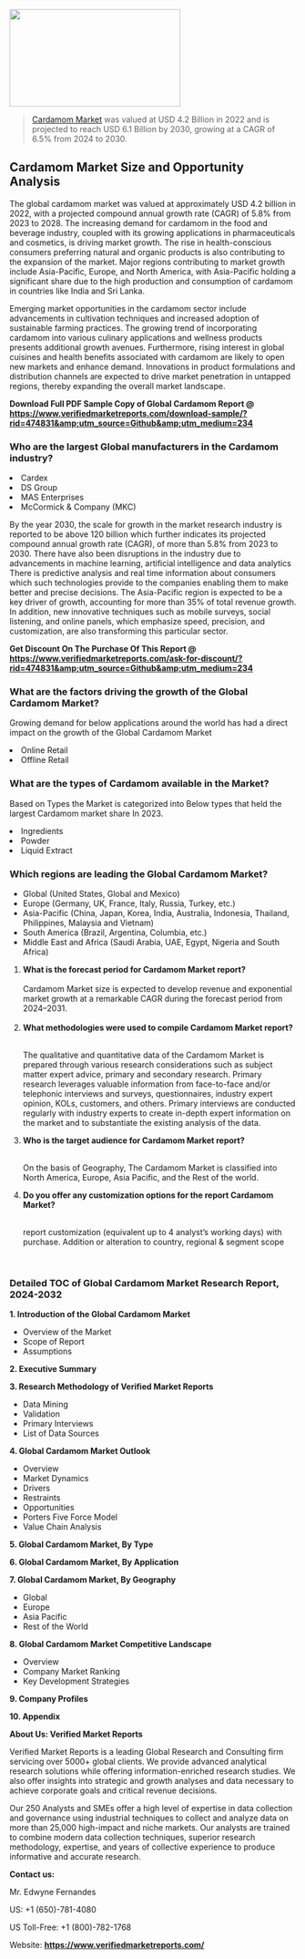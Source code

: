 
<img src="https://ffe5etoiles.com/wp-content/uploads/2024/12/MST1-300x171.png" alt="" width="300" height="171" class="alignnone size-medium wp-image-20088" /><blockquote><p><p><a href="https://www.verifiedmarketreports.com/download-sample/?rid=474831&utm_source=Github&utm_medium=234" target="_blank">Cardamom Market</a> was valued at USD 4.2 Billion in 2022 and is projected to reach USD 6.1 Billion by 2030, growing at a CAGR of 6.5% from 2024 to 2030.</p></blockquote><p><h2>Cardamom Market Size and Opportunity Analysis</h2><p>The global cardamom market was valued at approximately USD 4.2 billion in 2022, with a projected compound annual growth rate (CAGR) of 5.8% from 2023 to 2028. The increasing demand for cardamom in the food and beverage industry, coupled with its growing applications in pharmaceuticals and cosmetics, is driving market growth. The rise in health-conscious consumers preferring natural and organic products is also contributing to the expansion of the market. Major regions contributing to market growth include Asia-Pacific, Europe, and North America, with Asia-Pacific holding a significant share due to the high production and consumption of cardamom in countries like India and Sri Lanka.</p><p>Emerging market opportunities in the cardamom sector include advancements in cultivation techniques and increased adoption of sustainable farming practices. The growing trend of incorporating cardamom into various culinary applications and wellness products presents additional growth avenues. Furthermore, rising interest in global cuisines and health benefits associated with cardamom are likely to open new markets and enhance demand. Innovations in product formulations and distribution channels are expected to drive market penetration in untapped regions, thereby expanding the overall market landscape.</p></p><p class=""><strong>Download Full PDF Sample Copy of Global Cardamom Report @ <a href="https://www.verifiedmarketreports.com/download-sample/?rid=474831&amp;utm_source=Github&amp;utm_medium=234" target="_blank">https://www.verifiedmarketreports.com/download-sample/?rid=474831&amp;utm_source=Github&amp;utm_medium=234</a></strong></p><h3 id="" class="">Who are the largest Global manufacturers in the Cardamom industry?</h3><p><li>Cardex</li><li> DS Group</li><li> MAS Enterprises</li><li> McCormick & Company (MKC)</li></p><div class=""><div class="" dir="" data-message-author-role="" data-message-id="" data-message-model-slug=""><div class=""><div class=""><div class=""><div class="" dir="" data-message-author-role="" data-message-id="" data-message-model-slug=""><div class=""><div class=""><p>By the year 2030, the scale for growth in the market research industry is reported to be above 120 billion which further indicates its projected compound annual growth rate (CAGR), of more than 5.8% from 2023 to 2030. There have also been disruptions in the industry due to advancements in machine learning, artificial intelligence and data analytics There is predictive analysis and real time information about consumers which such technologies provide to the companies enabling them to make better and precise decisions. The Asia-Pacific region is expected to be a key driver of growth, accounting for more than 35% of total revenue growth. In addition, new innovative techniques such as mobile surveys, social listening, and online panels, which emphasize speed, precision, and customization, are also transforming this particular sector.</p><p><strong>Get Discount On The Purchase Of This Report @&nbsp; <a href="https://www.verifiedmarketreports.com/ask-for-discount/?rid=474831&amp;utm_source=Github&amp;utm_medium=234" target="_blank">https://www.verifiedmarketreports.com/ask-for-discount/?rid=474831&amp;utm_source=Github&amp;utm_medium=234</a></strong></p></div></div></div></div></div></div></div></div><h3 id="" class="">What are the factors driving the growth of the Global Cardamom Market?</h3><p id="" class="">Growing demand for below applications around the world has had a direct impact on the growth of the Global Cardamom Market</p><p id="" class=""><li>Online Retail</li><li> Offline Retail</li></p><h3 id="" class="">What are the types of Cardamom available in the Market?</h3><p id="" class="">Based on Types the Market is categorized into Below types that held the largest Cardamom market share In 2023.</p><p id="" class=""><li>Ingredients</li><li> Powder</li><li> Liquid Extract</li></p><h3 id="" class="">Which regions are leading the Global Cardamom Market?</h3><ul><li>Global (United States, Global and Mexico)</li><li>Europe (Germany, UK, France, Italy, Russia, Turkey, etc.)</li><li>Asia-Pacific (China, Japan, Korea, India, Australia, Indonesia, Thailand, Philippines, Malaysia and Vietnam)</li><li>South America (Brazil, Argentina, Columbia, etc.)</li><li>Middle East and Africa (Saudi Arabia, UAE, Egypt, Nigeria and South Africa)</li></ul><p><ol><li><strong>What is the forecast period for Cardamom Market report?<br /></strong><br /><span data-sheets-root="1" data-sheets-value="{&quot;1&quot;:2,&quot;2&quot;:&quot;XXXX size is expected to develop revenue and exponential market growth at a remarkable CAGR during the forecast period from 2024&ndash;2030.&quot;}" data-sheets-userformat="{&quot;2&quot;:12674,&quot;4&quot;:{&quot;1&quot;:2,&quot;2&quot;:16776960},&quot;10&quot;:2,&quot;11&quot;:0,&quot;15&quot;:&quot;Arial&quot;,&quot;16&quot;:12}">Cardamom Market size is expected to develop revenue and exponential market growth at a remarkable CAGR during the forecast period from 2024&ndash;2031.</span><br /><br /></li><li><strong>What methodologies were used to compile Cardamom Market report?<br /><br /></strong><p>The qualitative and quantitative data of the&nbsp;Cardamom Market is prepared through various research considerations such as subject matter expert advice, primary and secondary research. Primary research leverages valuable information from face-to-face and/or telephonic interviews and surveys, questionnaires, industry expert opinion, KOLs, customers, and others. Primary interviews are conducted regularly with industry experts to create in-depth expert information on the market and to substantiate the existing analysis of the data.&nbsp;</p></li><li><strong>Who is the target audience for Cardamom Market report?<br /><br /></strong><p>On the basis of Geography, The&nbsp;Cardamom Market is classified into North America, Europe, Asia Pacific, and the Rest of the world.</p></li><li><strong>Do you offer any customization options for the report Cardamom Market?<br /><br /></strong><p>report customization (equivalent up to 4 analyst&rsquo;s working days) with purchase. Addition or alteration to country, regional &amp; segment scope</p><p>&nbsp;</p></li></ol></p><h3 id="" class="">Detailed TOC of Global Cardamom Market Research Report, 2024-2032</h3><p id="" class=""><strong>1. Introduction of the Global Cardamom Market</strong></p><ul><li>Overview of the Market</li><li>Scope of Report</li><li>Assumptions</li></ul><p id="" class=""><strong>2. Executive Summary</strong></p><p id="" class=""><strong>3. Research Methodology of&nbsp;Verified Market Reports</strong></p><ul><li>Data Mining</li><li>Validation</li><li>Primary Interviews</li><li>List of Data Sources</li></ul><p id="" class=""><strong>4. Global Cardamom Market Outlook</strong></p><ul><li>Overview</li><li>Market Dynamics</li><li>Drivers</li><li>Restraints</li><li>Opportunities</li><li>Porters Five Force Model</li><li>Value Chain Analysis</li></ul><p id="" class=""><strong>5. Global Cardamom Market, By&nbsp;Type</strong></p><p id="" class=""><strong>6. Global Cardamom Market, By Application</strong></p><p id="" class=""><strong>7. Global Cardamom Market, By Geography</strong></p><ul><li>Global</li><li>Europe</li><li>Asia Pacific</li><li>Rest of the World</li></ul><p id="" class=""><strong>8. Global Cardamom Market Competitive Landscape</strong></p><ul><li>Overview</li><li>Company Market Ranking</li><li>Key Development Strategies</li></ul><p id="" class=""><strong>9. Company Profiles</strong></p><p id="" class=""><strong>10. Appendix</strong></p><p id="" class=""><strong>About Us: Verified Market Reports</strong></p><p id="" class="">Verified Market Reports is a leading Global Research and Consulting firm servicing over 5000+ global clients. We provide advanced analytical research solutions while offering information-enriched research studies. We also offer insights into strategic and growth analyses and data necessary to achieve corporate goals and critical revenue decisions.</p><p id="" class="">Our 250 Analysts and SMEs offer a high level of expertise in data collection and governance using industrial techniques to collect and analyze data on more than 25,000 high-impact and niche markets. Our analysts are trained to combine modern data collection techniques, superior research methodology, expertise, and years of collective experience to produce informative and accurate research.</p><p id="" class=""><strong>Contact us:</strong></p><p id="" class="">Mr. Edwyne Fernandes</p><p id="" class="">US: +1 (650)-781-4080</p><p id="" class="">US Toll-Free: +1 (800)-782-1768</p><p id="" class="">Website: <a target="" data-test-app-aware-link=""><strong>https://www.verifiedmarketreports.com/</strong></a></p>
